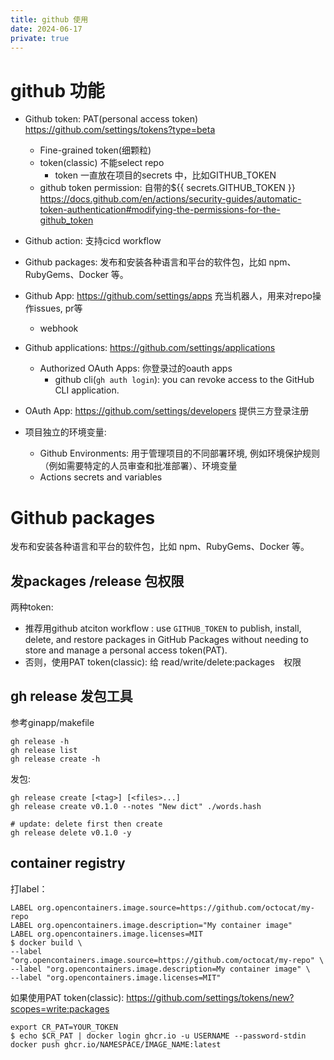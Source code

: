 ```yaml
---
title: github 使用
date: 2024-06-17
private: true
---
```

# github 功能
- Github token: PAT(personal access token) https://github.com/settings/tokens?type=beta
    - Fine-grained token(细颗粒)
    - token(classic) 不能select repo
        - token 一直放在项目的secrets 中，比如GITHUB_TOKEN
    - github token permission: 自带的${{ secrets.GITHUB_TOKEN }}
        https://docs.github.com/en/actions/security-guides/automatic-token-authentication#modifying-the-permissions-for-the-github_token

- Github action: 支持cicd workflow 
- Github packages: 发布和安装各种语言和平台的软件包，比如 npm、RubyGems、Docker 等。
- Github App: https://github.com/settings/apps 充当机器人，用来对repo操作issues, pr等
    - webhook
- Github applications: https://github.com/settings/applications
    - Authorized OAuth Apps: 你登录过的oauth apps
        - github cli(`gh auth login`): you can revoke access to the GitHub CLI application.
- OAuth App: https://github.com/settings/developers 提供三方登录注册
- 项目独立的环境变量:
    - Github Environments: 用于管理项目的不同部署环境, 例如环境保护规则（例如需要特定的人员审查和批准部署）、环境变量
    - Actions secrets and variables

# Github packages
发布和安装各种语言和平台的软件包，比如 npm、RubyGems、Docker 等。

## 发packages /release 包权限
两种token:
- 推荐用github atciton workflow : use `GITHUB_TOKEN` to publish, install, delete, and restore packages in GitHub Packages without needing to store and manage a personal access token(PAT).
- 否则，使用PAT token(classic): 给 read/write/delete:packages　权限

## gh release 发包工具
参考ginapp/makefile

    gh release -h
    gh release list
    gh release create -h

发包:

    gh release create [<tag>] [<files>...]
    gh release create v0.1.0 --notes "New dict" ./words.hash
    
    # update: delete first then create
    gh release delete v0.1.0 -y

## container registry
打label：

    LABEL org.opencontainers.image.source=https://github.com/octocat/my-repo
    LABEL org.opencontainers.image.description="My container image"
    LABEL org.opencontainers.image.licenses=MIT
    $ docker build \
    --label "org.opencontainers.image.source=https://github.com/octocat/my-repo" \
    --label "org.opencontainers.image.description=My container image" \
    --label "org.opencontainers.image.licenses=MIT"

如果使用PAT token(classic): https://github.com/settings/tokens/new?scopes=write:packages

    export CR_PAT=YOUR_TOKEN
    $ echo $CR_PAT | docker login ghcr.io -u USERNAME --password-stdin
    docker push ghcr.io/NAMESPACE/IMAGE_NAME:latest
